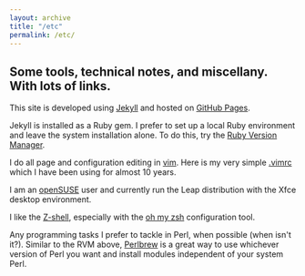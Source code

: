 ```yaml
---
layout: archive
title: "/etc"
permalink: /etc/
---
```


## Some tools, technical notes, and miscellany. With lots of links.

This site is developed using [Jekyll](https://jekyllrb.com) and hosted on [GitHub Pages](https://pages.github.com/).

Jekyll is installed as a Ruby gem. I prefer to set up a local Ruby environment and leave the system installation alone. To do this, try the [Ruby Version Manager](https://rvm.io).

I do all page and configuration editing in [vim](https://www.vim.org). Here is my very simple [.vimrc](/assets/files/vimrc.txt) which I have been using for almost 10 years.

I am an [openSUSE](https://opensuse.org) user and currently run the Leap distribution with the Xfce desktop environment.

I like the [Z-shell](https://en.wikipedia.org/wiki/Z_shell), especially with the [oh my zsh](https://ohmyz.sh) configuration tool.

Any programming tasks I prefer to tackle in Perl, when possible (when isn't it?). Similar to the RVM above, [Perlbrew](https://perlbrew.pl/) is a great way to use whichever version of Perl you want and install modules independent of your system Perl.
